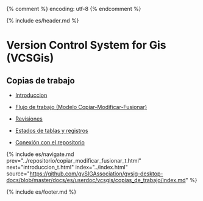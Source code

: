 {% comment %} encoding: utf-8 {% endcomment %}

{% include es/header.md %}

# Version Control System for Gis (VCSGis)

## Copias de trabajo

* [Introduccion](introduccion_t.md)

* [Flujo de trabajo (Modelo  Copiar-Modificar-Fusionar)](flujo_de_trabajo_t.md)

* [Revisiones](revisiones_t.md)

* [Estados de tablas y registros](estados_de_tablas_y_registros_t.md)

* [Conexión con el repositorio](conexion_con_el_repositorio_t.md)

{% include es/navigate.md 
   prev="../repositorio/copiar_modificar_fusionar_t.html" 
   next="introduccion_t.html" 
   index="../index.html" 
   source="https://github.com/gvSIGAssociation/gvsig-desktop-docs/blob/master/docs/es/userdoc/vcsgis/copias_de_trabajo/index.md" 
%}

{% include es/footer.md %}

 

